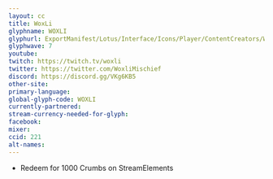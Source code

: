 ```yaml
---
layout: cc
title: WoxLi
glyphname: WOXLI
glyphurl: ExportManifest/Lotus/Interface/Icons/Player/ContentCreators/Woxli.png
glyphwave: 7
youtube:
twitch: https://twitch.tv/woxli
twitter: https://twitter.com/WoxliMischief
discord: https://discord.gg/VKg6KB5
other-site:
primary-language:
global-glyph-code: WOXLI
currently-partnered:
stream-currency-needed-for-glyph:
facebook:
mixer:
ccid: 221
alt-names:
---
```

* Redeem for 1000 Crumbs on StreamElements
